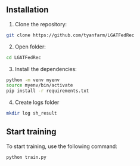 ## Installation
1. Clone the repository:
``` sh
git clone https://github.com/tyanfarm/LGATFedRec
```

2. Open folder: 
``` sh
cd LGATFedRec
```

3. Install the dependencies:
``` sh
python -m venv myenv
source myenv/bin/activate
pip install -r requirements.txt
```

4. Create logs folder
``` sh
mkdir log sh_result
```

## Start training
To start training, use the following command:

``` sh
python train.py
```

